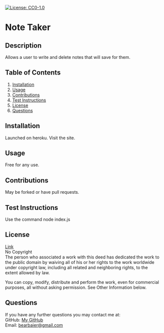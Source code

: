 [![License: CC0-1.0](https://licensebuttons.net/l/zero/1.0/80x15.png)](http://creativecommons.org/publicdomain/zero/1.0/)
  # Note Taker
  ## Description
  Allows a user to write and delete notes that will save for them.
  ## Table of Contents
  1. [Installation](#installation)
  2. [Usage](#usage)
  3. [Contributions](#contributions)
  4. [Test Instructions](#test-instructions)
  5. [License](#license)
  6. [Questions](#questions)
  <a name='installation'></a>
  ## Installation
  Launched on heroku.  Visit the site.
  <a name='usage'></a>
  ## Usage
  Free for any use.
  <a name='contributions'></a>
  ## Contributions  
  May be forked or have pull requests.  
  <a name='test-instructions'></a>
  ## Test Instructions  
  Use the command node index.js
  <a name='license'></a>
  ## License  
  [Link](http://creativecommons.org/publicdomain/zero/1.0/)  
  No Copyright  
The person who associated a work with this deed has dedicated the work to the public domain by waiving all of his or her rights to the work worldwide under copyright law, including all related and neighboring rights, to the extent allowed by law.  
  
You can copy, modify, distribute and perform the work, even for commercial purposes, all without asking permission. See Other Information below.  
  <a name='questions'></a>
  ## Questions  
  If you have any further questions you may contact me at:  
  GitHub: [My GitHub](https://github.com/RichardBaier)  
  Email: bearbaier@gmail.com